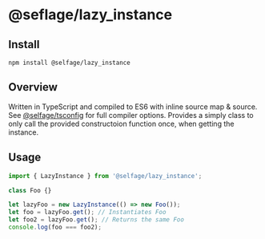 # @seflage/lazy_instance

## Install

`npm install @selfage/lazy_instance`

## Overview

Written in TypeScript and compiled to ES6 with inline source map & source. See [@selfage/tsconfig](https://www.npmjs.com/package/@selfage/tsconfig) for full compiler options. Provides a simply class to only call the provided constructoion function once, when getting the instance.

## Usage

```TypeScript
import { LazyInstance } from '@selfage/lazy_instance';

class Foo {}

let lazyFoo = new LazyInstance(() => new Foo());
let foo = lazyFoo.get(); // Instantiates Foo
let foo2 = lazyFoo.get(); // Returns the same Foo
console.log(foo === foo2);
```
